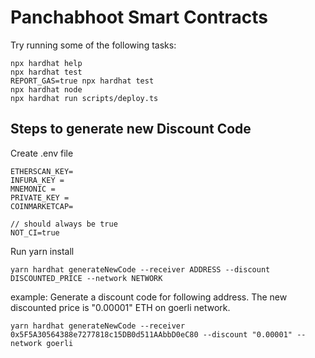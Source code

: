 # Panchabhoot Smart Contracts

Try running some of the following tasks:

```shell
npx hardhat help
npx hardhat test
REPORT_GAS=true npx hardhat test
npx hardhat node
npx hardhat run scripts/deploy.ts
```

## Steps to generate new Discount Code
Create .env file
```
ETHERSCAN_KEY=
INFURA_KEY =
MNEMONIC =
PRIVATE_KEY =
COINMARKETCAP=

// should always be true
NOT_CI=true
```

Run yarn install

```
yarn hardhat generateNewCode --receiver ADDRESS --discount DISCOUNTED_PRICE --network NETWORK
```

example: Generate a discount code for following address. The new discounted price is "0.00001" ETH on goerli network.
```
yarn hardhat generateNewCode --receiver 0x5F5A30564388e7277818c15DB0d511AAbbD0eC80 --discount "0.00001" --network goerli
```
